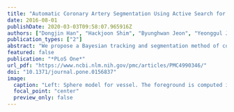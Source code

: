 ```yaml
---
title: "Automatic Coronary Artery Segmentation Using Active Search for Branches and Seemingly Disconnected Vessel Segments from Coronary CT Angiography"
date: 2016-08-01
publishDate: 2020-03-03T09:58:07.965916Z
authors: ["Dongjin Han", "Hackjoon Shim", "Byunghwan Jeon", "Yeonggul Jang", "Youngtaek Hong", "Sunghee Jung", "Seongmin Ha", "Hyuk-Jae Chang"]
publication_types: ["2"]
abstract: "We propose a Bayesian tracking and segmentation method of coronary arteries on coronary computed tomographic angiography (CCTA). The geometry of coronary arteries including lumen boundary is estimated in Maximum A Posteriori (MAP) framework. Three consecutive sphere based filtering is combined with a stochastic process that is based on the similarity of the consecutive local neighborhood voxels and the geometric constraint of a vessel. It is also founded on the prior knowledge that an artery can be seen locally disconnected and consist of branches which may be seemingly disconnected due to plaque build up. For such problem, an active search method is proposed to find branches and seemingly disconnected but actually connected vessel segments. Several new measures have been developed for branch detection, disconnection check and planar vesselness measure. Using public domain Rotterdam CT dataset, the accuracy of extracted centerline is demonstrated and automatic reconstruction of coronary artery mesh is shown."
featured: false
publication: "*PLoS One*"
url_pdf: "https://www.ncbi.nlm.nih.gov/pmc/articles/PMC4990346/"
doi: "10.1371/journal.pone.0156837"
image:
  caption: "Left: Sphere model for vessel. The foreground is computed inside of sphere s and the background is computed using the data in ΔI and outside of tube. Right: vessel in a 3-D voxel window without enforced noise."
  focal_point: "center"
  preview_only: false
---
```


